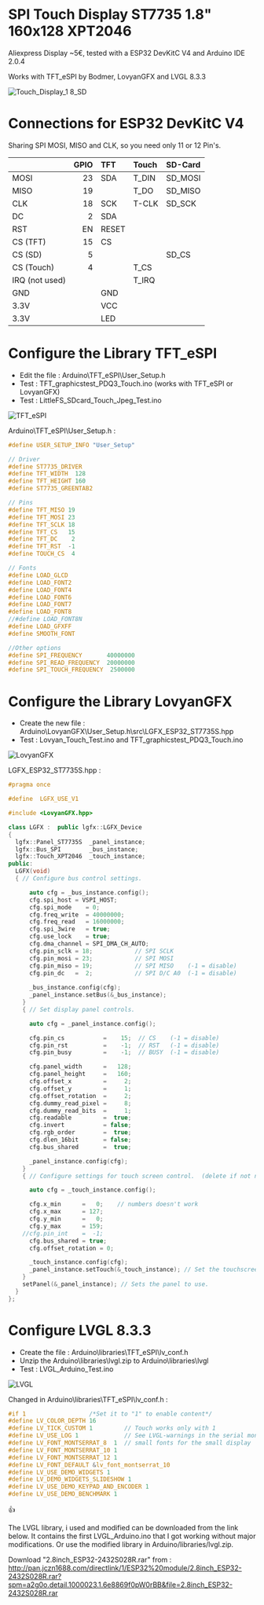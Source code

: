# SPI Touch Display ST7735 1.8" 160x128 XPT2046

Aliexpress Display ~5€, tested with a ESP32 DevKitC V4 and Arduino IDE 2.0.4

Works with TFT_eSPI by Bodmer, LovyanGFX and LVGL 8.3.3

![Touch_Display_1 8_SD](pictures/Touch_Display_1.8_SD.png)

# Connections for ESP32 DevKitC V4

Sharing SPI MOSI, MISO and CLK, so you need only 11 or 12 Pin's.

|                | GPIO | TFT   | Touch | SD-Card |
| :------------- | ---: | :---- | :---- | :------ |
| MOSI           | 23   | SDA   | T_DIN | SD_MOSI |
| MISO           | 19   |       | T_DO  | SD_MISO |
| CLK            | 18   | SCK   | T-CLK | SD_SCK  |
| DC             |  2   | SDA   |       |         |
| RST            | EN   | RESET |       |         |
| CS  (TFT)      | 15   | CS    |       |         |
| CS  (SD)       |  5   |       |       | SD_CS   |
| CS  (Touch)    |  4   |       | T_CS  |         |
| IRQ (not used) |      |       | T_IRQ |         |
| GND            |      | GND   |       |         |
| 3.3V           |      | VCC   |       |         |
| 3.3V           |      | LED   |       |         |

# Configure the Library TFT_eSPI
- Edit the file : Arduino\TFT_eSPI\User_Setup.h
- Test : TFT_graphicstest_PDQ3_Touch.ino (works with TFT_eSPI or LovyanGFX)
- Test : LittleFS_SDcard_Touch_Jpeg_Test.ino

![TFT_eSPI](pictures/TFT_graphicstest_PDQ3_Touch.jpg)

Arduino\TFT_eSPI\User_Setup.h :

```h
#define USER_SETUP_INFO "User_Setup"

// Driver
#define ST7735_DRIVER 
#define TFT_WIDTH  128
#define TFT_HEIGHT 160
#define ST7735_GREENTAB2

// Pins
#define TFT_MISO 19
#define TFT_MOSI 23
#define TFT_SCLK 18
#define TFT_CS   15
#define TFT_DC    2
#define TFT_RST  -1
#define TOUCH_CS  4

// Fonts
#define LOAD_GLCD
#define LOAD_FONT2
#define LOAD_FONT4
#define LOAD_FONT6
#define LOAD_FONT7
#define LOAD_FONT8
//#define LOAD_FONT8N
#define LOAD_GFXFF
#define SMOOTH_FONT

//Other options
#define SPI_FREQUENCY       40000000 
#define SPI_READ_FREQUENCY  20000000
#define SPI_TOUCH_FREQUENCY  2500000
```
# Configure the Library LovyanGFX
- Create the new file : Arduino\LovyanGFX\User_Setup.h\src\LGFX_ESP32_ST7735S.hpp
- Test : Lovyan_Touch_Test.ino and TFT_graphicstest_PDQ3_Touch.ino

![LovyanGFX](pictures/Lovyan_Touch_Test_02.jpg)

LGFX_ESP32_ST7735S.hpp :

```c++
#pragma once

#define  LGFX_USE_V1

#include <LovyanGFX.hpp>

class LGFX :  public lgfx::LGFX_Device
{
  lgfx::Panel_ST7735S  _panel_instance;
  lgfx::Bus_SPI        _bus_instance;
  lgfx::Touch_XPT2046  _touch_instance;
public:
  LGFX(void)
  { // Configure bus control settings.

      auto cfg = _bus_instance.config();
      cfg.spi_host = VSPI_HOST;
      cfg.spi_mode    = 0;
      cfg.freq_write  = 40000000;
      cfg.freq_read   = 16000000;
      cfg.spi_3wire   = true;
      cfg.use_lock    = true;
      cfg.dma_channel = SPI_DMA_CH_AUTO;
      cfg.pin_sclk = 18;            // SPI SCLK
      cfg.pin_mosi = 23;            // SPI MOSI
      cfg.pin_miso = 19;            // SPI MISO    (-1 = disable)
      cfg.pin_dc   =  2;            // SPI D/C A0  (-1 = disable)
      
      _bus_instance.config(cfg);
      _panel_instance.setBus(&_bus_instance);
    }
    { // Set display panel controls.

      auto cfg = _panel_instance.config();

      cfg.pin_cs           =    15;  // CS    (-1 = disable)
      cfg.pin_rst          =    -1;  // RST   (-1 = disable)
      cfg.pin_busy         =    -1;  // BUSY  (-1 = disable)

      cfg.panel_width      =   128;
      cfg.panel_height     =   160;
      cfg.offset_x         =     2;
      cfg.offset_y         =     1;
      cfg.offset_rotation  =     2;
      cfg.dummy_read_pixel =     8;
      cfg.dummy_read_bits  =     1;
      cfg.readable         =  true;
      cfg.invert           = false;
      cfg.rgb_order        =  true;
      cfg.dlen_16bit       = false;
      cfg.bus_shared       =  true;

      _panel_instance.config(cfg);
    }
    { // Configure settings for touch screen control.  (delete if not necessary)

      auto cfg = _touch_instance.config();

      cfg.x_min      =   0;    // numbers doesn't work
      cfg.x_max      = 127;
      cfg.y_min      =   0;
      cfg.y_max      = 159;
    //cfg.pin_int    =  -1;
      cfg.bus_shared = true;
      cfg.offset_rotation = 0;

      _touch_instance.config(cfg);
      _panel_instance.setTouch(&_touch_instance); // Set the touchscreen to the panel.
    }
    setPanel(&_panel_instance); // Sets the panel to use.
  }
};
```
# Configure LVGL 8.3.3 
- Create the file : Arduino\libraries\TFT_eSPI\lv_conf.h
- Unzip the Arduino\libraries\lvgl.zip to Arduino\libraries\lvgl
- Test : LVGL_Arduino_Test.ino

![LVGL](pictures/LVGL_Widgets.jpg)

Changed in Arduino\libraries\TFT_eSPI\lv_conf.h :
```h
#if 1                  /*Set it to "1" to enable content*/
#define LV_COLOR_DEPTH 16
#define LV_TICK_CUSTOM 1         // Touch works only with 1
#define LV_USE_LOG 1             // See LVGL-warnings in the serial monitor
#define LV_FONT_MONTSERRAT_8  1  // small fonts for the small display
#define LV_FONT_MONTSERRAT_10 1
#define LV_FONT_MONTSERRAT_12 1
#define LV_FONT_DEFAULT &lv_font_montserrat_10
#define LV_USE_DEMO_WIDGETS 1
#define LV_DEMO_WIDGETS_SLIDESHOW 1
#define LV_USE_DEMO_KEYPAD_AND_ENCODER 1
#define LV_USE_DEMO_BENCHMARK 1
```
:+1:

The LVGL library, i used and modified can be downloaded from the link below. It contains the first LVGL_Arduino.ino that I got working without major modifications. Or use the modified library in Arduino/libraries/lvgl.zip.

Download "2.8inch_ESP32-2432S028R.rar" from : http://pan.jczn1688.com/directlink/1/ESP32%20module/2.8inch_ESP32-2432S028R.rar?spm=a2g0o.detail.1000023.1.6e8869f0pW0rBB&file=2.8inch_ESP32-2432S028R.rar

<!-- unvisible -->
